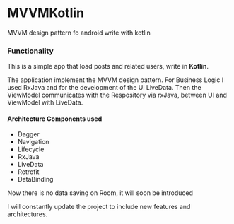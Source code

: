 # MVVMKotlin
MVVM design pattern fo android write with kotlin

### Functionality 
This is a simple app that load posts and related users, write in **Kotlin**.

The application implement the MVVM design pattern. For Business Logic I used RxJava and for the development of the Ui LiveData.
Then the ViewModel communicates with the Respository via rxJava, between UI and ViewModel with LiveData.


#### Architecture Components used

* Dagger
* Navigation
* Lifecycle
* RxJava
* LiveData
* Retrofit
* DataBinding
  
  
Now there is no data saving on Room, it will soon be introduced

 I will constantly update the project to include new features and architectures.
